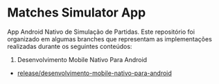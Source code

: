 # Matches Simulator App

App Android Nativo de Simulação de Partidas. Este repositório foi organizado em algumas branches que representam as implementações realizadas durante os seguintes conteúdos:

1. Desenvolvimento Mobile Nativo Para Android
- [release/desenvolvimento-mobile-nativo-para-android](https://github.com/gabscarlos/matches-simulator-app/tree/release/desenvolvimento-mobile-nativo-para-android)
